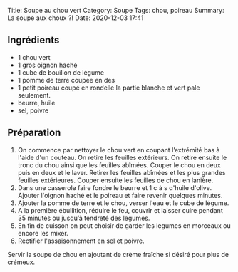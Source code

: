Title: Soupe au chou vert
Category: Soupe
Tags: chou, poireau
Summary: La soupe aux choux ?!
Date:  2020-12-03 17:41

## Ingrédients
- 1 chou vert
- 1 gros oignon haché
- 1 cube de bouillon de légume
- 1 pomme de terre coupée en des
- 1 petit poireau coupé en rondelle la partie blanche et vert pale seulement.
- beurre, huile
- sel, poivre

## Préparation
1. On commence par nettoyer le chou vert en coupant l’extrémité bas à l'aide d'un couteau. On retire les feuilles extérieurs.
On retire ensuite le tronc du chou ainsi que les feuilles abîmées. Couper le chou en deux puis en deux et le laver. Retirer les feuilles abîmées et les plus grandes feuilles extérieures.
Couper ensuite les feuilles de chou en lanière.
2. Dans une casserole faire fondre le beurre et 1 c à s d'huile d'olive. Ajouter l'oignon haché et le poireau et faire revenir quelques minutes.
3. Ajouter la pomme de terre et le chou, verser l'eau et le cube de légume.
4. A la première ébullition, réduire le feu, couvrir et laisser cuire pendant 35 minutes ou jusqu’à tendreté des legumes.
5. En fin de cuisson on peut choisir de garder les legumes en morceaux ou encore les mixer.
6. Rectifier l'assaisonnement en sel et poivre.

Servir la soupe de chou en ajoutant de crème fraîche si désiré pour plus de crémeux.
